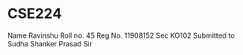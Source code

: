 # CSE224
Name Ravinshu
Roll no. 45
Reg No. 11908152
Sec KO102
Submitted to Sudha Shanker Prasad Sir
